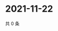 # 2021-11-22

共 0 条

<!-- BEGIN WEIBO -->
<!-- 最后更新时间 Mon Nov 22 2021 18:12:47 GMT+0800 (China Standard Time) -->

<!-- END WEIBO -->
